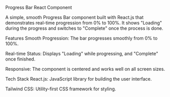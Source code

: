 Progress Bar React Component

A simple, smooth Progress Bar component built with React.js that demonstrates real-time progression from 0% to 100%. It shows "Loading" during the progress and switches to "Complete" once the process is done.

Features
Smooth Progression: The bar progresses smoothly from 0% to 100%.

Real-time Status: Displays "Loading" while progressing, and "Complete" once finished.

Responsive: The component is centered and works well on all screen sizes.

Tech Stack
React.js: JavaScript library for building the user interface.

Tailwind CSS: Utility-first CSS framework for styling.
